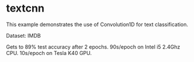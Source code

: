# textcnn
This example demonstrates the use of Convolution1D for text classification.

Dataset: IMDB

Gets to 89% test accuracy after 2 epochs.
90s/epoch on Intel i5 2.4Ghz CPU.
10s/epoch on Tesla K40 GPU.
